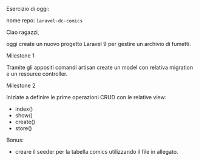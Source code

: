 Esercizio di oggi:

nome repo: `laravel-dc-comics`

Ciao ragazzi,

oggi create un nuovo progetto Laravel 9 per gestire un archivio di fumetti.

Milestone 1

Tramite gli appositi comandi artisan create un model con relativa migration e un resource controller.

Milestone 2

Iniziate a definire le prime operazioni CRUD con le relative view:

-   index()
-   show()
-   create()
-   store()

Bonus:

-   creare il seeder per la tabella comics utilizzando il file in allegato.
